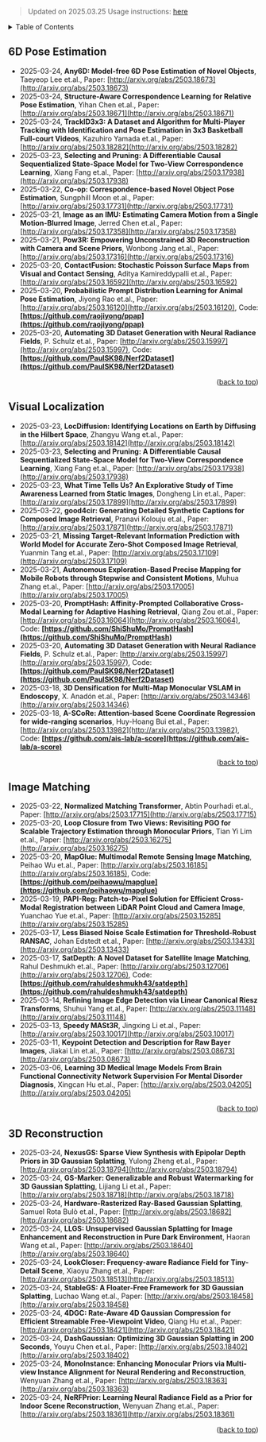 > Updated on 2025.03.25
> Usage instructions: [here](./docs/README.md#usage)

<details>
  <summary>Table of Contents</summary>
  <ol>
    <li><a href=#6d-pose-estimation>6D Pose Estimation</a></li>
    <li><a href=#visual-localization>Visual Localization</a></li>
    <li><a href=#image-matching>Image Matching</a></li>
    <li><a href=#3d-reconstruction>3D Reconstruction</a></li>
  </ol>
</details>

## 6D Pose Estimation

- 2025-03-24, **Any6D: Model-free 6D Pose Estimation of Novel Objects**, Taeyeop Lee et.al., Paper: [http://arxiv.org/abs/2503.18673](http://arxiv.org/abs/2503.18673)
- 2025-03-24, **Structure-Aware Correspondence Learning for Relative Pose Estimation**, Yihan Chen et.al., Paper: [http://arxiv.org/abs/2503.18671](http://arxiv.org/abs/2503.18671)
- 2025-03-24, **TrackID3x3: A Dataset and Algorithm for Multi-Player Tracking with Identification and Pose Estimation in 3x3 Basketball Full-court Videos**, Kazuhiro Yamada et.al., Paper: [http://arxiv.org/abs/2503.18282](http://arxiv.org/abs/2503.18282)
- 2025-03-23, **Selecting and Pruning: A Differentiable Causal Sequentialized State-Space Model for Two-View Correspondence Learning**, Xiang Fang et.al., Paper: [http://arxiv.org/abs/2503.17938](http://arxiv.org/abs/2503.17938)
- 2025-03-22, **Co-op: Correspondence-based Novel Object Pose Estimation**, Sungphill Moon et.al., Paper: [http://arxiv.org/abs/2503.17731](http://arxiv.org/abs/2503.17731)
- 2025-03-21, **Image as an IMU: Estimating Camera Motion from a Single Motion-Blurred Image**, Jerred Chen et.al., Paper: [http://arxiv.org/abs/2503.17358](http://arxiv.org/abs/2503.17358)
- 2025-03-21, **Pow3R: Empowering Unconstrained 3D Reconstruction with Camera and Scene Priors**, Wonbong Jang et.al., Paper: [http://arxiv.org/abs/2503.17316](http://arxiv.org/abs/2503.17316)
- 2025-03-20, **ContactFusion: Stochastic Poisson Surface Maps from Visual and Contact Sensing**, Aditya Kamireddypalli et.al., Paper: [http://arxiv.org/abs/2503.16592](http://arxiv.org/abs/2503.16592)
- 2025-03-20, **Probabilistic Prompt Distribution Learning for Animal Pose Estimation**, Jiyong Rao et.al., Paper: [http://arxiv.org/abs/2503.16120](http://arxiv.org/abs/2503.16120), Code: **[https://github.com/raojiyong/ppap](https://github.com/raojiyong/ppap)**
- 2025-03-20, **Automating 3D Dataset Generation with Neural Radiance Fields**, P. Schulz et.al., Paper: [http://arxiv.org/abs/2503.15997](http://arxiv.org/abs/2503.15997), Code: **[https://github.com/PaulSK98/Nerf2Dataset](https://github.com/PaulSK98/Nerf2Dataset)**

<p align=right>(<a href=#updated-on-20250325>back to top</a>)</p>

## Visual Localization

- 2025-03-23, **LocDiffusion: Identifying Locations on Earth by Diffusing in the Hilbert Space**, Zhangyu Wang et.al., Paper: [http://arxiv.org/abs/2503.18142](http://arxiv.org/abs/2503.18142)
- 2025-03-23, **Selecting and Pruning: A Differentiable Causal Sequentialized State-Space Model for Two-View Correspondence Learning**, Xiang Fang et.al., Paper: [http://arxiv.org/abs/2503.17938](http://arxiv.org/abs/2503.17938)
- 2025-03-23, **What Time Tells Us? An Explorative Study of Time Awareness Learned from Static Images**, Dongheng Lin et.al., Paper: [http://arxiv.org/abs/2503.17899](http://arxiv.org/abs/2503.17899)
- 2025-03-22, **good4cir: Generating Detailed Synthetic Captions for Composed Image Retrieval**, Pranavi Kolouju et.al., Paper: [http://arxiv.org/abs/2503.17871](http://arxiv.org/abs/2503.17871)
- 2025-03-21, **Missing Target-Relevant Information Prediction with World Model for Accurate Zero-Shot Composed Image Retrieval**, Yuanmin Tang et.al., Paper: [http://arxiv.org/abs/2503.17109](http://arxiv.org/abs/2503.17109)
- 2025-03-21, **Autonomous Exploration-Based Precise Mapping for Mobile Robots through Stepwise and Consistent Motions**, Muhua Zhang et.al., Paper: [http://arxiv.org/abs/2503.17005](http://arxiv.org/abs/2503.17005)
- 2025-03-20, **PromptHash: Affinity-Prompted Collaborative Cross-Modal Learning for Adaptive Hashing Retrieval**, Qiang Zou et.al., Paper: [http://arxiv.org/abs/2503.16064](http://arxiv.org/abs/2503.16064), Code: **[https://github.com/ShiShuMo/PromptHash](https://github.com/ShiShuMo/PromptHash)**
- 2025-03-20, **Automating 3D Dataset Generation with Neural Radiance Fields**, P. Schulz et.al., Paper: [http://arxiv.org/abs/2503.15997](http://arxiv.org/abs/2503.15997), Code: **[https://github.com/PaulSK98/Nerf2Dataset](https://github.com/PaulSK98/Nerf2Dataset)**
- 2025-03-18, **3D Densification for Multi-Map Monocular VSLAM in Endoscopy**, X. Anadón et.al., Paper: [http://arxiv.org/abs/2503.14346](http://arxiv.org/abs/2503.14346)
- 2025-03-18, **A-SCoRe: Attention-based Scene Coordinate Regression for wide-ranging scenarios**, Huy-Hoang Bui et.al., Paper: [http://arxiv.org/abs/2503.13982](http://arxiv.org/abs/2503.13982), Code: **[https://github.com/ais-lab/a-score](https://github.com/ais-lab/a-score)**

<p align=right>(<a href=#updated-on-20250325>back to top</a>)</p>

## Image Matching

- 2025-03-22, **Normalized Matching Transformer**, Abtin Pourhadi et.al., Paper: [http://arxiv.org/abs/2503.17715](http://arxiv.org/abs/2503.17715)
- 2025-03-20, **Loop Closure from Two Views: Revisiting PGO for Scalable Trajectory Estimation through Monocular Priors**, Tian Yi Lim et.al., Paper: [http://arxiv.org/abs/2503.16275](http://arxiv.org/abs/2503.16275)
- 2025-03-20, **MapGlue: Multimodal Remote Sensing Image Matching**, Peihao Wu et.al., Paper: [http://arxiv.org/abs/2503.16185](http://arxiv.org/abs/2503.16185), Code: **[https://github.com/peihaowu/mapglue](https://github.com/peihaowu/mapglue)**
- 2025-03-19, **PAPI-Reg: Patch-to-Pixel Solution for Efficient Cross-Modal Registration between LiDAR Point Cloud and Camera Image**, Yuanchao Yue et.al., Paper: [http://arxiv.org/abs/2503.15285](http://arxiv.org/abs/2503.15285)
- 2025-03-17, **Less Biased Noise Scale Estimation for Threshold-Robust RANSAC**, Johan Edstedt et.al., Paper: [http://arxiv.org/abs/2503.13433](http://arxiv.org/abs/2503.13433)
- 2025-03-17, **SatDepth: A Novel Dataset for Satellite Image Matching**, Rahul Deshmukh et.al., Paper: [http://arxiv.org/abs/2503.12706](http://arxiv.org/abs/2503.12706), Code: **[https://github.com/rahuldeshmukh43/satdepth](https://github.com/rahuldeshmukh43/satdepth)**
- 2025-03-14, **Refining Image Edge Detection via Linear Canonical Riesz Transforms**, Shuhui Yang et.al., Paper: [http://arxiv.org/abs/2503.11148](http://arxiv.org/abs/2503.11148)
- 2025-03-13, **Speedy MASt3R**, Jingxing Li et.al., Paper: [http://arxiv.org/abs/2503.10017](http://arxiv.org/abs/2503.10017)
- 2025-03-11, **Keypoint Detection and Description for Raw Bayer Images**, Jiakai Lin et.al., Paper: [http://arxiv.org/abs/2503.08673](http://arxiv.org/abs/2503.08673)
- 2025-03-06, **Learning 3D Medical Image Models From Brain Functional Connectivity Network Supervision For Mental Disorder Diagnosis**, Xingcan Hu et.al., Paper: [http://arxiv.org/abs/2503.04205](http://arxiv.org/abs/2503.04205)

<p align=right>(<a href=#updated-on-20250325>back to top</a>)</p>

## 3D Reconstruction

- 2025-03-24, **NexusGS: Sparse View Synthesis with Epipolar Depth Priors in 3D Gaussian Splatting**, Yulong Zheng et.al., Paper: [http://arxiv.org/abs/2503.18794](http://arxiv.org/abs/2503.18794)
- 2025-03-24, **GS-Marker: Generalizable and Robust Watermarking for 3D Gaussian Splatting**, Lijiang Li et.al., Paper: [http://arxiv.org/abs/2503.18718](http://arxiv.org/abs/2503.18718)
- 2025-03-24, **Hardware-Rasterized Ray-Based Gaussian Splatting**, Samuel Rota Bulò et.al., Paper: [http://arxiv.org/abs/2503.18682](http://arxiv.org/abs/2503.18682)
- 2025-03-24, **LLGS: Unsupervised Gaussian Splatting for Image Enhancement and Reconstruction in Pure Dark Environment**, Haoran Wang et.al., Paper: [http://arxiv.org/abs/2503.18640](http://arxiv.org/abs/2503.18640)
- 2025-03-24, **LookCloser: Frequency-aware Radiance Field for Tiny-Detail Scene**, Xiaoyu Zhang et.al., Paper: [http://arxiv.org/abs/2503.18513](http://arxiv.org/abs/2503.18513)
- 2025-03-24, **StableGS: A Floater-Free Framework for 3D Gaussian Splatting**, Luchao Wang et.al., Paper: [http://arxiv.org/abs/2503.18458](http://arxiv.org/abs/2503.18458)
- 2025-03-24, **4DGC: Rate-Aware 4D Gaussian Compression for Efficient Streamable Free-Viewpoint Video**, Qiang Hu et.al., Paper: [http://arxiv.org/abs/2503.18421](http://arxiv.org/abs/2503.18421)
- 2025-03-24, **DashGaussian: Optimizing 3D Gaussian Splatting in 200 Seconds**, Youyu Chen et.al., Paper: [http://arxiv.org/abs/2503.18402](http://arxiv.org/abs/2503.18402)
- 2025-03-24, **MonoInstance: Enhancing Monocular Priors via Multi-view Instance Alignment for Neural Rendering and Reconstruction**, Wenyuan Zhang et.al., Paper: [http://arxiv.org/abs/2503.18363](http://arxiv.org/abs/2503.18363)
- 2025-03-24, **NeRFPrior: Learning Neural Radiance Field as a Prior for Indoor Scene Reconstruction**, Wenyuan Zhang et.al., Paper: [http://arxiv.org/abs/2503.18361](http://arxiv.org/abs/2503.18361)

<p align=right>(<a href=#updated-on-20250325>back to top</a>)</p>

[contributors-shield]: https://img.shields.io/github/contributors/Vincentqyw/cv-arxiv-daily.svg?style=for-the-badge
[contributors-url]: https://github.com/Vincentqyw/cv-arxiv-daily/graphs/contributors
[forks-shield]: https://img.shields.io/github/forks/Vincentqyw/cv-arxiv-daily.svg?style=for-the-badge
[forks-url]: https://github.com/Vincentqyw/cv-arxiv-daily/network/members
[stars-shield]: https://img.shields.io/github/stars/Vincentqyw/cv-arxiv-daily.svg?style=for-the-badge
[stars-url]: https://github.com/Vincentqyw/cv-arxiv-daily/stargazers
[issues-shield]: https://img.shields.io/github/issues/Vincentqyw/cv-arxiv-daily.svg?style=for-the-badge
[issues-url]: https://github.com/Vincentqyw/cv-arxiv-daily/issues

